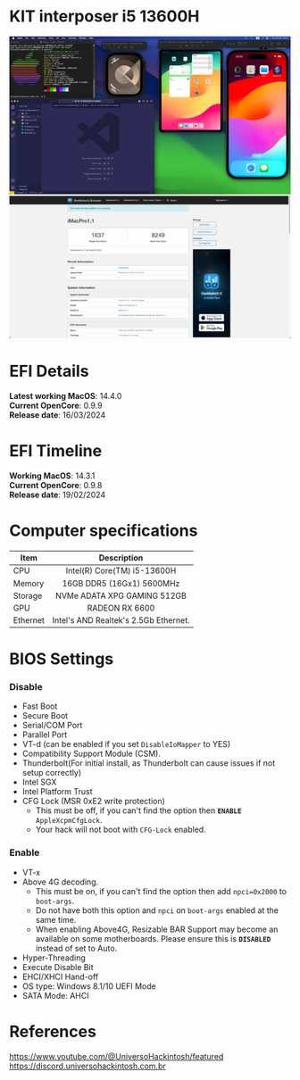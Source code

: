 # KIT interposer i5 13600H
![overview-12 4](./photo.png)
![overview-12 3](./Geekbench.png)

# EFI Details
**Latest working MacOS**: 14.4.0
<br>
**Current OpenCore**: 0.9.9
<br>
**Release date**: 16/03/2024

# EFI Timeline
**Working MacOS**: 14.3.1
<br>
**Current OpenCore**: 0.9.8
<br>
**Release date**: 19/02/2024

# Computer specifications
|Item|Description|
|-|:-------:|
|CPU|Intel(R) Core(TM) i5-13600H
|Memory|16GB DDR5 (16Gx1) 5600MHz|
|Storage|NVMe ADATA XPG GAMING 512GB|
|GPU|RADEON RX 6600
|Ethernet|Intel's AND Realtek's 2.5Gb Ethernet.

# BIOS Settings

### Disable
- Fast Boot
- Secure Boot
- Serial/COM Port
- Parallel Port
- VT-d (can be enabled if you set `DisableIoMapper` to YES)
- Compatibility Support Module (CSM).
- Thunderbolt(For initial install, as Thunderbolt can cause issues if not setup correctly)
- Intel SGX
- Intel Platform Trust
- CFG Lock (MSR 0xE2 write protection)
    - This must be off, if you can't find the option then **`ENABLE`** `AppleXcpmCfgLock`. 
    - Your hack will not boot with `CFG-Lock` enabled.

### Enable
- VT-x
- Above 4G decoding. 
    - This must be on, if you can't find the option then add `npci=0x2000` to `boot-args`. 
    - Do not have both this option and `npci` on `boot-args` enabled at the same time.
    - When enabling Above4G, Resizable BAR Support may become an available on some motherboards. Please ensure this is **`DISABLED`** instead of set to Auto.
- Hyper-Threading
- Execute Disable Bit
- EHCI/XHCI Hand-off
- OS type: Windows 8.1/10 UEFI Mode
- SATA Mode: AHCI

# References
https://www.youtube.com/@UniversoHackintosh/featured
<br>
https://discord.universohackintosh.com.br